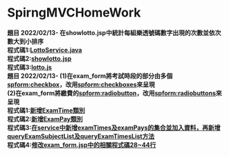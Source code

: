 # SpirngMVCHomeWork

<b>題目
2022/02/13-
在showlotto.jsp中統計每組樂透號碼數字出現的次數並依次數大到小排序<br>
程式碼1:[LottoService.java](https://github.com/ugug1314/SpirngMVCHomeWork/blob/main/src/main/java/com/study/springmvc/case02/service/LottoService.java)<br>
程式碼2:[showlotto.jsp](https://github.com/ugug1314/SpirngMVCHomeWork/blob/main/src/main/webapp/WEB-INF/views/case02/show_lotto.jsp)<br>
程式碼3:[lotto.js](https://github.com/ugug1314/SpirngMVCHomeWork/blob/main/src/main/webapp/js/loto.js)<br>
  <b>題目
2022/02/13-
(1)在exam_form將考試時段的部分由多個<spform:checkbox>，改用<spform:checkboxes>來呈現<br>
(2)在exam_form將繳費的<spform:radiobutton>，改用<spform:radiobuttons>來呈現<br>
程式碼1:[新增ExamTime類別](https://github.com/ugug1314/SpirngMVCHomeWork/blob/main/src/main/java/com/study/springmvc/case03/entity/ExamTime.java)<br>
程式碼2:[新增ExamPay類別](https://github.com/ugug1314/SpirngMVCHomeWork/blob/main/src/main/java/com/study/springmvc/case03/entity/ExamPay.java)<br>
程式碼3:[在service中新增examTimes及examPays的集合並加入資料，再新增queryExamSubjectList及queryExamTimesList方法](https://github.com/ugug1314/SpirngMVCHomeWork/blob/main/src/main/java/com/study/springmvc/case03/service/ExamService.java)<br>
程式碼4:[修改exam_form.jsp中的相關程式碼28~44行](https://github.com/ugug1314/SpirngMVCHomeWork/blob/main/src/main/webapp/WEB-INF/views/case03/exam_form.jspf)
    
